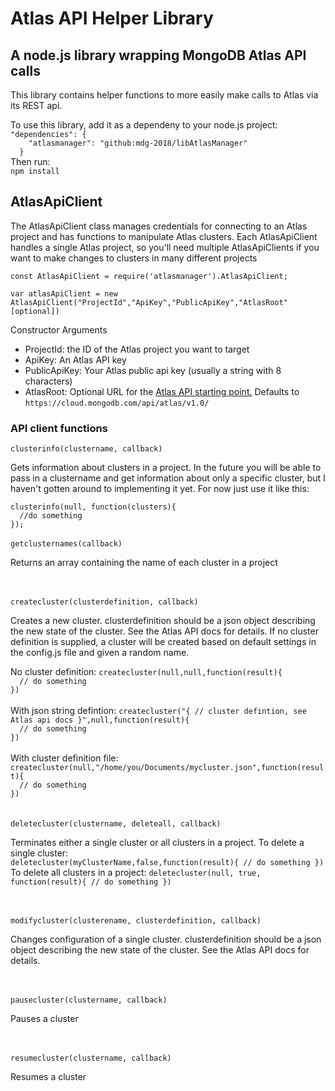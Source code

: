 <h1>Atlas API Helper Library</h1>
<h2>A node.js library wrapping MongoDB Atlas API calls</h2>
<p>This library contains helper functions to more easily make calls to Atlas via its REST api.</p>
<p>To use this library, add it as a dependeny to your node.js project:<br>
<code>"dependencies": {
    "atlasmanager": "github:mdg-2018/libAtlasManager"
  }</code><br> Then run: <br><code>npm install</code></p>
<h2><b>AtlasApiClient</b></h2>
<p>The AtlasApiClient class manages credentials for connecting to an Atlas project and has functions to manipulate Atlas clusters. Each AtlasApiClient handles a single Atlas project, so you'll need multiple AtlasApiClients if you want to make changes to clusters in many different projects</p>

<code>const AtlasApiClient = require('atlasmanager').AtlasApiClient;
<br>var atlasApiClient = new AtlasApiClient("ProjectId","ApiKey","PublicApiKey","AtlasRoot" [optional])</code>

<p>Constructor Arguments</p>
<ul>
<li> ProjectId: the ID of the Atlas project you want to target</li>
<li> ApiKey: An Atlas API key</li>
<li> PublicApiKey: Your Atlas public api key (usually a string with 8 characters)</li>
<li> AtlasRoot: Optional URL for the <a href="https://docs.atlas.mongodb.com/reference/api/root/"> Atlas API starting point.</a> Defaults to <code>https://cloud.mongodb.com/api/atlas/v1.0/</code></li>
</ul>

<h3>API client functions</h3>

<code>clusterinfo(clustername, callback)</code><br>
<p>Gets information about clusters in a project. In the future you will be able to pass in a clustername and get information about only a specific cluster, but I haven't gotten around to implementing it yet. For now just use it like this:</p>
<code>clusterinfo(null, function(clusters){
  //do something
});</code>
<br><br>
<code>getclusternames(callback)</code><br>
<p>Returns an array containing the name of each cluster in a project</p>
<br><br>
<code>createcluster(clusterdefinition, callback)</code><br>
<p>Creates a new cluster. clusterdefinition should be a json object describing the new state of the cluster. See the Atlas API docs for details. If no cluster definition is supplied, a cluster will be created based on default settings in the config.js file and given a random name.</p>
<span>No cluster definition: </span><code>createcluster(null,null,function(result){
  // do something
})</code><br><br>
<span>With json string defintion: </span><code>createcluster("{ // cluster defintion, see Atlas api docs }",null,function(result){
  // do something
})</code><br><br>
<span>With cluster definition file: </span><code>createcluster(null,"/home/you/Documents/mycluster.json",function(result){
  // do something
})</code>
<br><br><br>
<code>deletecluster(clustername, deleteall, callback)</code><br>
<p>Terminates either a single cluster or all clusters in a project. To delete a single cluster:<br>
<code>deletecluster(myClusterName,false,function(result){ // do something })</code><br>
To delete all clusters in a project: <code>deletecluster(null, true, function(result){ // do something })</code></p>
<br><br>
<code>modifycluster(clusterename, clusterdefinition, callback)</code><br>
<p>Changes configuration of a single cluster. clusterdefinition should be a json object describing the new state of the cluster. See the Atlas API docs for details. </p>
<br><br>
<code>pausecluster(clustername, callback)</code><br>
<p>Pauses a cluster</p>
<br><br>
<code>resumecluster(clustername, callback)</code><br>
<p>Resumes a cluster</p>